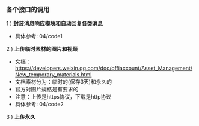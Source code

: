 ### 各个接口的调用

1 ) **封装消息响应模块和自动回复各类消息**

- 具体参考: 04/code1

2 ) **上传临时素材的图片和视频**

- 文档：https://developers.weixin.qq.com/doc/offiaccount/Asset_Management/New_temporary_materials.html
- 文档素材分为：临时的(保存3天)和永久的
- 官方对图片规格是有要求的
- 注意：上传是https协议，下载是http协议
- 具体参考: 04/code2

3 ) **上传永久**